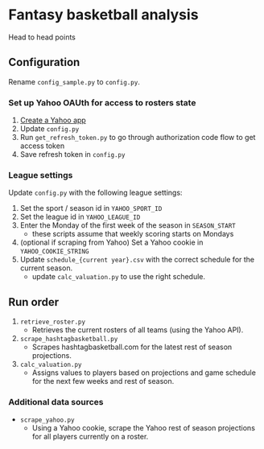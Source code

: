 # Fantasy basketball analysis

Head to head points

## Configuration

Rename `config_sample.py` to `config.py`.

### Set up Yahoo OAUth for access to rosters state

1. [Create a Yahoo app](https://developer.yahoo.com/apps/create/)
1. Update `config.py`
1. Run `get_refresh_token.py` to go through authorization code flow to get access token
1. Save refresh token in `config.py`

### League settings

Update `config.py` with the following league settings:

1. Set the sport / season id in `YAHOO_SPORT_ID`
1. Set the league id in `YAHOO_LEAGUE_ID`
1. Enter the Monday of the first week of the season in `SEASON_START`
    * these scripts assume that weekly scoring starts on Mondays
1. (optional if scraping from Yahoo) Set a Yahoo cookie in `YAHOO_COOKIE_STRING`
1. Update `schedule_{current year}.csv` with the correct schedule for the current season.
    * update `calc_valuation.py` to use the right schedule.

## Run order

1. `retrieve_roster.py`
    * Retrieves the current rosters of all teams (using the Yahoo API).
1. `scrape_hashtagbasketball.py`
    * Scrapes hashtagbasketball.com for the latest rest of season projections.
1. `calc_valuation.py`
    * Assigns values to players based on projections and game schedule for the next few weeks and rest of season.

### Additional data sources

* `scrape_yahoo.py`
    * Using a Yahoo cookie, scrape the Yahoo rest of season projections for all players currently on a roster.

